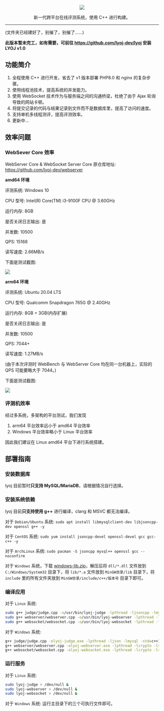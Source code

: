 <p align="center"><img src="https://github-raw.littleyang.ml/LittleYang0531/image/main/lyoj/logo.png"></p>

<p><center>新一代跨平台在线评测系统，使用 C++ 进行构建。</center></p>

-----

(文件夹已经建好了，别催了，别催了......)

**此版本暂未完工，如有需要，可前往 https://github.com/lyoj-dev/lyoj 安装 LYOJ v1.0**

## 功能简介

1. 全程使用 C++ 进行开发，省去了 v1 版本部署 PHP8.0 和 nginx 的复杂步骤。
2. 使用线程池技术，提高系统的并发能力。
3. 使用 WebSocket 技术作为与服务端之间的沟通桥梁，杜绝了由于 Ajax 轮询导致的网站卡顿。
4. 将提交记录的代码与结果记录到文件而不是数据库里，提高了访问的速度。
5. 支持单机多线程测评，提高评测效率。
6. 更新中...

## 效率问题

### WebSever Core 效率

WebServer Core & WebSocket Server Core 原仓库地址: https://github.com/lyoj-dev/webserver

**amd64 环境**

评测系统: Windows 10

CPU 型号: Intel(R) Core(TM) i3-9100F CPU @ 3.60GHz

运行内存: 8GB

是否关闭日志输出: 是

并发数: 10500

QPS: 15168

读写速度: 2.66MB/s

下面是测试截图:

![](https://github-raw.littleyang.ml/LittleYang0531/image/main/lyoj/speedtest-screenshot2.png)

**arm64 环境**

评测系统: Ubuntu 20.04 LTS

CPU 型号: Qualcomm Snapdragon 765G @ 2.40GHz

运行内存: 8GB + 3GB(内存扩展)

是否关闭日志输出: 是

并发数: 10500

QPS: 7044+

读写速度: 1.27MB/s

(由于本次评测时 WebBench 与 WebServer Core 均在同一台机器上，实际的 QPS 可能要略大于 7044。)

下面是测试截图:

![](https://github-raw.littleyang.ml/LittleYang0531/image/main/lyoj/speedtest-screenshot.png)


### 评测机效率

经过多系统，多架构的平台测试，我们发现

1. arm64 平台效率远小于 amd64 平台效率
2. Windows 平台效率略小于 Linux 平台效率

因此我们建议在 Linux amd64 平台下进行系统搭建。

## 部署指南

### 安装数据库

lyoj 目前暂时**只支持 MySQL/MariaDB**，请根据情况自行选择。

### 安装系统依赖

lyoj 目前**只支持使用 g++** 进行编译，clang 和 MSVC 都无法编译。

对于 `Debian/Ubuntu` 系统: `sudo apt install libmysqlclient-dev libjsoncpp-dev openssl g++ -y`

对于 `CentOS` 系统: `sudo yum install jsoncpp-devel openssl-devel gcc gcc-c++ -y`

对于 `ArchLinux` 系统: `sudo pacman -S jsoncpp mysql++ openssl gcc --noconfirm`

对于 `Windows` 系统，下载 [windows-lib.zip](https://github.com/lyoj-dev/lyoj2/releases/download/winlibs/windows-lib.zip)，解压后将 `dll/*.dll` 文件放到 `C:/Windows/System32` 目录下，将 `lib/*.a` 文件放到 `MinGW目录/lib` 目录下，将 `include` 里的所有文件夹放到 `MinGW目录/include/c++/版本号` 目录下即可。

### 编译应用

对于 `Linux` 系统: 

```bash
sudo g++ judge/judge.cpp -o/usr/bin/lyoj-judge -lpthread -ljsoncpp -lmysqlclient -std=c++14 -O3
sudo g++ webserver/webserver.cpp -o/usr/bin/lyoj-webserver -lpthread -ljsoncpp -lmysqlclient -lcrypto -lssl -std=c++14 -O3
sudo g++ websocket/websocket.cpp -o/usr/bin/lyoj-websocket -lpthread -ljsoncpp -lmysqlclient -lcrypto -lssl -std=c++14 -O3
```

对于 `Windows` 系统: 

```bash
g++ judge/judge.cpp -olyoj-judge.exe -lpthread -ljson -lmysql -std=c++14 -O3
g++ webserver/webserver.cpp -olyoj-webserver.exe -lpthread -lcrypto -lssl -ljson -lmysql -lstd=c++14 -O3
g++ websocket/websocket.cpp -olyoj-websocket.exe -lpthread -lcrypto -lssl -ljson -lmysql -lstd=c++14 -O3
```

### 运行服务

对于 `Linux` 系统: 

```bash
sudo lyoj-judge > /dev/null &
sudo lyoj-webserver > /dev/null &
sudo lyoj-websocket > /dev/null &
```

对于 `Windows` 系统: 运行主目录下的三个可执行文件即可。